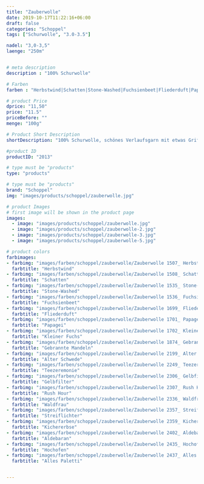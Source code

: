 ```yaml
---
title: "Zauberwolle"
date: 2019-10-17T11:22:16+06:00
draft: false
categories: "Schoppel"
tags: ["Schurwolle", "3.0-3.5"]

nadel: "3,0-3,5" 
laenge: "250m"	


# meta description
description : "100% Schurwolle"

# Farben
farben : "Herbstwind|Schatten|Stone-Washed|Fuchsienbeet|Fliederduft|Papagei|Kleiner Fuchs|Gebrannte Mandeln|Alter Schwede|Teezeremonie|Gelbfilter|Rush Hour|Waldfrau|Streiflichter|Kichererbse|Aldebaran|Hochofen|Alles Paletti"

# product Price
dprice: "11,50"
price: "11.5"
priceBefore: ""
menge: "100g"

# Product Short Description
shortDescription: "100% Schurwolle, schönes Verlaufsgarn mit etwas Griff "

#product ID
productID: "2013"

# type must be "products"
type: "products"

# type must be "products"
brand: "Schoppel"
img: "images/products/schoppel/zauberwolle.jpg"   

# product Images
# first image will be shown in the product page
images:
  - image: "images/products/schoppel/zauberwolle.jpg"
  - image: "images/products/schoppel/zauberwolle-2.jpg"
  - image: "images/products/schoppel/zauberwolle-3.jpg"
  - image: "images/products/schoppel/zauberwolle-5.jpg"

# product colors
farbimages:
- farbimg: "images/farben/schoppel/zauberwolle/Zauberwolle 1507_ Herbstwind.jpg"	
  farbtitle: "Herbstwind"
- farbimg: "images/farben/schoppel/zauberwolle/Zauberwolle 1508_ Schatten.jpg"	
  farbtitle: "Schatten"
- farbimg: "images/farben/schoppel/zauberwolle/Zauberwolle 1535_ Stone-Washed.jpg"	
  farbtitle: "Stone-Washed"
- farbimg: "images/farben/schoppel/zauberwolle/Zauberwolle 1536_ Fuchsienbeet.jpg"	
  farbtitle: "Fuchsienbeet"
- farbimg: "images/farben/schoppel/zauberwolle/Zauberwolle 1699_ Fliederduft.jpg"	
  farbtitle: "Fliederduft"
- farbimg: "images/farben/schoppel/zauberwolle/Zauberwolle 1701_ Papagei.jpg"	
  farbtitle: "Papagei"
- farbimg: "images/farben/schoppel/zauberwolle/Zauberwolle 1702_ Kleiner Fuchs.jpg"	
  farbtitle: "Kleiner Fuchs"
- farbimg: "images/farben/schoppel/zauberwolle/Zauberwolle 1874_ Gebrannte Mandeln.jpg"	
  farbtitle: "Gebrannte Mandeln"
- farbimg: "images/farben/schoppel/zauberwolle/Zauberwolle 2199_ Alter Schwede.jpg"	
  farbtitle: "Alter Schwede"
- farbimg: "images/farben/schoppel/zauberwolle/Zauberwolle 2249_ Teezeremonie.jpg"	
  farbtitle: "Teezeremonie"
- farbimg: "images/farben/schoppel/zauberwolle/Zauberwolle 2306_ Gelbfilter.jpg"	
  farbtitle: "Gelbfilter"
- farbimg: "images/farben/schoppel/zauberwolle/Zauberwolle 2307_ Rush Hour.jpg"	
  farbtitle: "Rush Hour"
- farbimg: "images/farben/schoppel/zauberwolle/Zauberwolle 2336_ Waldfrau.jpg"	
  farbtitle: "Waldfrau"
- farbimg: "images/farben/schoppel/zauberwolle/Zauberwolle 2357_ Streiflichter.jpg"	
  farbtitle: "Streiflichter"
- farbimg: "images/farben/schoppel/zauberwolle/Zauberwolle 2359_ Kichererbse.jpg"	
  farbtitle: "Kichererbse"
- farbimg: "images/farben/schoppel/zauberwolle/Zauberwolle 2402_ Aldebaran.jpg"	
  farbtitle: "Aldebaran"
- farbimg: "images/farben/schoppel/zauberwolle/Zauberwolle 2435_ Hochofen.jpg"	
  farbtitle: "Hochofen"
- farbimg: "images/farben/schoppel/zauberwolle/Zauberwolle 2437_ Alles Paletti.jpg"	
  farbtitle: "Alles Paletti"


---
```



